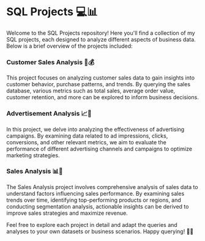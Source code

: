 # SQL Projects 💻📊

Welcome to the SQL Projects repository! Here you'll find a collection of my SQL projects, each designed to analyze different aspects of business data. Below is a brief overview of the projects included:

### Customer Sales Analysis 🛒💰
This project focuses on analyzing customer sales data to gain insights into customer behavior, purchase patterns, and trends. By querying the sales database, various metrics such as total sales, average order value, customer retention, and more can be explored to inform business decisions.

### Advertisement Analysis 📈📢
In this project, we delve into analyzing the effectiveness of advertising campaigns. By examining data related to ad impressions, clicks, conversions, and other relevant metrics, we aim to evaluate the performance of different advertising channels and campaigns to optimize marketing strategies.

### Sales Analysis 📊💼
The Sales Analysis project involves comprehensive analysis of sales data to understand factors influencing sales performance. By examining sales trends over time, identifying top-performing products or regions, and conducting segmentation analysis, actionable insights can be derived to improve sales strategies and maximize revenue.

Feel free to explore each project in detail and adapt the queries and analyses to your own datasets or business scenarios. Happy querying! 🚀✨
